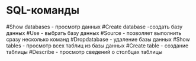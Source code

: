 # SQL-команды
#Show databases - просмотр данных
#Create database -создать базу данных
#Use - выбрать базу данных
#Source - позволяет выполнить сразу несколько команд
#Dropdatabase - удаление базы данных
#Show tables - просмотр всех таблиц из базы данных
#Create table - создание таблицы
#Describe - просмотр сведений о столбцах таблицы
